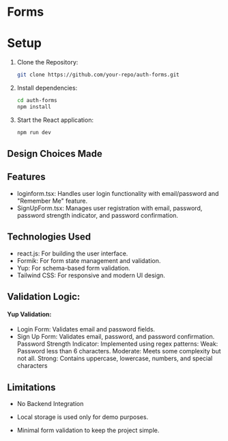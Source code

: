 #  Forms



#  Setup

1. Clone the Repository:
    ```bash
    git clone https://github.com/your-repo/auth-forms.git

    ```

2. Install dependencies:
    ```bash
    cd auth-forms
    npm install
    ```

3. Start the React application:
    ```bash
    npm run dev
    ```




##  Design Choices Made



## Features

- loginform.tsx: Handles user login functionality with email/password and "Remember Me" feature.
- SignUpForm.tsx: Manages user registration with email, password, password strength indicator, and password confirmation.
## Technologies Used

- react.js: For building the user interface.
- Formik: For form state management and validation.
- Yup: For schema-based form validation.
- Tailwind CSS: For responsive and modern UI design.

## Validation Logic:

#### Yup Validation:
   - Login Form: Validates email and password fields.
   - Sign Up Form: Validates email, password, and password confirmation.
Password Strength Indicator:
Implemented using regex patterns:
Weak: Password less than 6 characters.
Moderate: Meets some complexity but not all.
Strong: Contains uppercase, lowercase, numbers, and special characters


##  Limitations

- No Backend Integration

- Local storage is used only for demo purposes.

- Minimal form validation to keep the project simple.